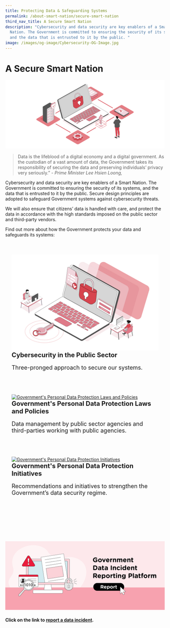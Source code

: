 ```yaml
---
title: Protecting Data & Safeguarding Systems
permalink: /about-smart-nation/secure-smart-nation
third_nav_title: A Secure Smart Nation
description: "Cybersecurity and data security are key enablers of a Smart
  Nation. The Government is committed to ensuring the security of its systems,
  and the data that is entrusted to it by the public. "
image: /images/og-image/Cybersecurity-OG-Image.jpg
---
```

# A Secure Smart Nation
![A Secure Smart Nation](/images/abt-smart-nation/A_Secure_Smart_Nation%20_1920px.jpeg)

> Data is the lifeblood of a digital economy and a digital government. As the custodian of a vast amount of data, the Government takes its responsibility of securing the data and preserving individuals’ privacy very seriously.”
*- Prime Minister Lee Hsien Loong,*



Cybersecurity and data security are key enablers of a Smart Nation. The Government is committed to ensuring the security of its systems, and the data that is entrusted to it by the public. Secure design principles are adopted to safeguard Government systems against cybersecurity threats. 

We will also ensure that citizens’ data is handled with care, and protect the data in accordance with the high standards imposed on the public sector and third-party vendors.

Find out more about how the Government protects your data and safeguards its systems:

<div class="row" style="padding: 20px 0px 0px 0px;">
	<div class="col" style="padding: 20px 20px 20px 20px;"><a href="/about-smart-nation/secure-smart-nation/cybersecurity-public-sector"><img src="/images/abt-smart-nation/Cybersecurity_in_the_Public_Sector_1000px.jpeg" alt="Cybersecurity in the Public Sector"></a><br>
		<span style="font-size:20px;"><b>Cybersecurity in the Public Sector</b></span><br><br>
		<span style="font-size:18px;">Three-pronged approach to secure our systems.
</span><br><br>
</div>&nbsp; &nbsp; &nbsp; &nbsp;

<div class="col" style="padding: 20px 20px 20px 20px;"><a href="/about-smart-nation/secure-smart-nation/personal-data-protection-laws-and-policies"><img src="/images/abt-smart-nation/Government’s_PDPLP_1000px.jpeg" alt="Government's Personal Data Protection Laws and Policies"></a><br>
	<span style="font-size:20px;"><b>Government's Personal Data Protection Laws and Policies</b></span><br><br>
	<span style="font-size:18px;">Data management by public sector agencies and third-parties working with public agencies.</span><br><br></div>
</div>

<div class="row" style="padding: 15px 0px 0px 0px;">
	<div class="col" style="padding: 20px 20px 20px 20px;">
<a href="/about-smart-nation/secure-smart-nation/personal-data-protection-initiatives"><img src="/images/abt-smart-nation/Government’s_PDPI_1000px.jpeg" alt="Government's Personal Data Protection Initiatives"></a><br>
	<span style="font-size:20px;"><b>Government's Personal Data Protection Initiatives</b></span><br><br>
	<span style="font-size:18px;">Recommendations and initiatives to strengthen the Government’s data security regime.</span><br><br>
	</div>&nbsp; &nbsp; &nbsp; &nbsp;

<div class="col" style="padding: 20px 20px 20px 20px;"> 
<br><br></div></div>


<a href="/about-smart-nation/secure-smart-nation/report-data-incident"><img src="/images/abt-smart-nation/report-data-incident.png" alt="Report Data Incident"></a>

#### Click on the link to [report a data incident](/about-smart-nation/secure-smart-nation/report-data-incident).